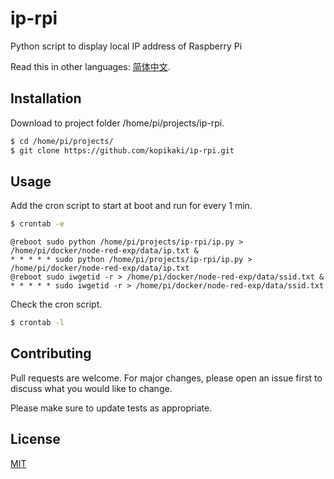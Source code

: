 # ip-rpi
Python script to display local IP address of Raspberry Pi

Read this in other languages: [简体中文](https://github.com/kopikaki/ip-rpi/blob/master/README.zh-cn.md).

## Installation

Download to project folder /home/pi/projects/ip-rpi.

```bash
$ cd /home/pi/projects/
$ git clone https://github.com/kopikaki/ip-rpi.git
```

## Usage

Add the cron script to start at boot and run for every 1 min.

```bash
$ crontab -e
```

```
@reboot sudo python /home/pi/projects/ip-rpi/ip.py > /home/pi/docker/node-red-exp/data/ip.txt &
* * * * * sudo python /home/pi/projects/ip-rpi/ip.py > /home/pi/docker/node-red-exp/data/ip.txt
@reboot sudo iwgetid -r > /home/pi/docker/node-red-exp/data/ssid.txt &
* * * * * sudo iwgetid -r > /home/pi/docker/node-red-exp/data/ssid.txt
```

Check the cron script.

```bash
$ crontab -l
```

## Contributing
Pull requests are welcome. For major changes, please open an issue first to discuss what you would like to change.

Please make sure to update tests as appropriate.

## License
[MIT](https://choosealicense.com/licenses/mit/)
